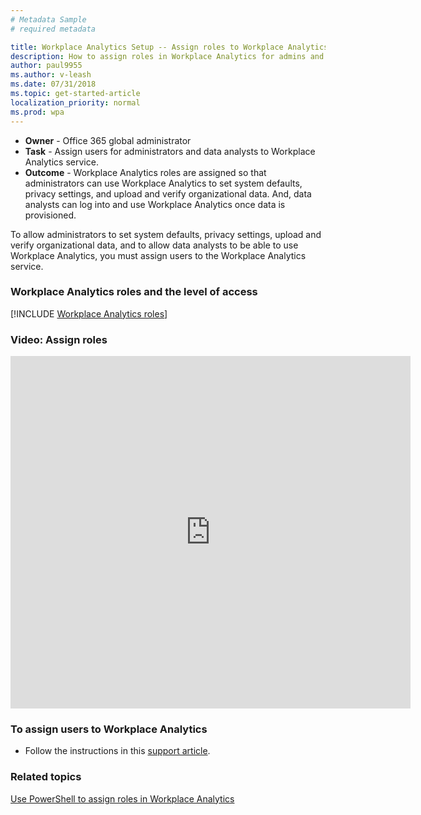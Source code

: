 ```yaml
---
# Metadata Sample
# required metadata

title: Workplace Analytics Setup -- Assign roles to Workplace Analytics admins and analysts
description: How to assign roles in Workplace Analytics for admins and analysts.
author: paul9955
ms.author: v-leash
ms.date: 07/31/2018
ms.topic: get-started-article
localization_priority: normal 
ms.prod: wpa
---
```


* **Owner** - Office 365 global administrator
* **Task** - Assign users for administrators and data analysts to Workplace Analytics service.
* **Outcome** - Workplace Analytics roles are assigned so that administrators can use Workplace Analytics to set system defaults, privacy settings, and upload and verify organizational data. And, data analysts can log into and use Workplace Analytics once data is provisioned.

To allow administrators to set system defaults, privacy settings, upload and verify organizational data, and to allow data analysts to be able to use Workplace Analytics, you must assign users to the Workplace Analytics service.

### Workplace Analytics roles and the level of access

[!INCLUDE [Workplace Analytics roles](../includes/wpa-roles.md)] 

### Video: Assign roles

<!-- out for now
Watch this video to learn about the differences between the Workplace Analytics user roles and how the Office 365 admin can assign these roles.
-->

<!-- old link, with thumbnail
[<img src="../Images/WpA/setup/Assign-roles.png" alt="Assign roles video">](https://aka.ms/AssignWpARoles_Video)
-->

<iframe width="640" height="564" src="https://player.vimeo.com/video/282897409" frameborder="0" allowFullScreen mozallowfullscreen webkitAllowFullScreen></iframe>

### To assign users to Workplace Analytics
* Follow the instructions in this [support article](https://docs.microsoft.com/en-us/azure/active-directory/active-directory-coreapps-assign-user-azure-portal#how-do-i-assign-a-user-to-an-enterprise-app-using-powershell).

### Related topics
[Use PowerShell to assign roles in Workplace Analytics](../Use/Using-PowerShell-to-Assign-Roles.md)

